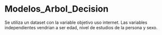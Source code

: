 # Modelos_Arbol_Decision
Se utiliza un dataset con la variable objetivo uso internet. Las variables independientes vendrian a ser
edad, nivel de estudios de la persona y sexo.
